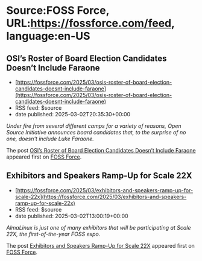 # Source:FOSS Force, URL:https://fossforce.com/feed, language:en-US

## OSI’s  Roster of Board Election Candidates Doesn’t Include Faraone
 - [https://fossforce.com/2025/03/osis-roster-of-board-election-candidates-doesnt-include-faraone](https://fossforce.com/2025/03/osis-roster-of-board-election-candidates-doesnt-include-faraone)
 - RSS feed: $source
 - date published: 2025-03-02T20:35:30+00:00

<p><em>Under fire from several different camps for a variety of reasons, Open Source Initiative announces board candidates that, to the surprise of no one, doesn't include Luke Faraone.</em></p>
<p>The post <a href="https://fossforce.com/2025/03/osis-roster-of-board-election-candidates-doesnt-include-faraone/">OSI&#8217;s  Roster of Board Election Candidates Doesn&#8217;t Include Faraone</a> appeared first on <a href="https://fossforce.com">FOSS Force</a>.</p>

## Exhibitors and Speakers Ramp-Up for Scale 22X
 - [https://fossforce.com/2025/03/exhibitors-and-speakers-ramp-up-for-scale-22x](https://fossforce.com/2025/03/exhibitors-and-speakers-ramp-up-for-scale-22x)
 - RSS feed: $source
 - date published: 2025-03-02T13:00:19+00:00

<p><em>AlmaLinux is just one of many exhibitors that will be participating at Scale 22X, the first-of-the-year FOSS expo.</em></p>
<p>The post <a href="https://fossforce.com/2025/03/exhibitors-and-speakers-ramp-up-for-scale-22x/">Exhibitors and Speakers Ramp-Up for Scale 22X</a> appeared first on <a href="https://fossforce.com">FOSS Force</a>.</p>

